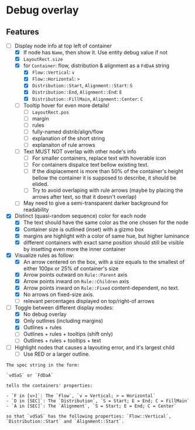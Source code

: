 # Debug overlay

## Features

- [ ] Display node info at top left of container
  - [X] If node has `Name`, then show it. Use entity debug value if not
  - [X] `LayoutRect.size`
  - [X] for `Container`: flow, distribution & alignment as a `FdDaA` string
     - [X] `Flow::Vertical`: `v`
     - [X] `Flow::Horizontal`: `>`
     - [X] `Distribution::Start`, `Alignment::Start`: `S`
     - [X] `Distribution::End`, `Alignment::End`: `E`
     - [X] `Distribution::FillMain`, `Alignment::Center`: `C`
  - [ ] Tooltip hover for even more details!
    - [ ] `LayoutRect.pos`
    - [ ] margin
    - [ ] rules
    - [ ] fully-named distrib/align/flow
    - [ ] explanation of the short string
    - [ ] explanaiton of rule arrows
  - [ ] Text MUST NOT overlap with other node's info
    - [ ] For smaller containers, replace text with hoverable icon
    - [ ] For containers dispalce text bellow existing text.
    - [ ] If the displacement is more than 50% of the container's height
      bellow the container it is supposed to describe, it should be elided.
    - [ ] Try to avoid overlaping with rule arrows (maybe by
      placing the arrows after text, so that it doesn't overlap)
  - [ ] May need to give a semi-transparent darker background for
    readability
- [X] Distinct (quasi-random sequence) color for each node
  - [X] The text should have the same color as the one chosen for the
    node
  - [X] Container size is outlined (inset) with a gizmo box
  - [X] margins are highlight with a color of same hue, but higher
    luminance
  - [X] different containers with exact same position should still be
    visible by insetting even more the inner container
- [X] Visualize rules as follow:
  - [X] An arrow centered on the box, with a size equals to the smallest
    of either 100px or 25% of container's size
  - [X] Arrow points outward on `Rule::Parent` axis
  - [X] Arrow points inward on `Rule::Children` axis
  - [X] Arrow points inward on `Rule::Fixed` content-dependent, no text.
  - [X] No arrows on fixed-size axis.
  - [ ] relevant percentages displayed on top/right-of arrows
- [ ] Toggle between different display modes:
  - [X] No debug overlay
  - [X] Only outlines (including margins)
  - [X] Outlines + rules
  - [ ] Outlines + rules + tooltips (shift only)
  - [ ] Outlines + rules + tooltips + text
- [ ] Highlight nodes that causes a layouting error, and it's largest child
  - [ ] Use RED or a larger outline.

```text
The spec string in the form:

`vdSaS` or `FdDaA`

tells the containers' properties:

- `F in [v>]`: The `Flow`, `v = Vertical; > = Horizontal`
- `D in [SEC]`: The `Distribution`, `S = Start; E = End; C = FillMain`
- `A in [SEC]`: The `Alignment`, `S = Start; E = End; C = Center`

so that `vdSaS` has the following properties: `Flow::Vertical`, `Distribution::Start` and `Alignment::Start`.
```
